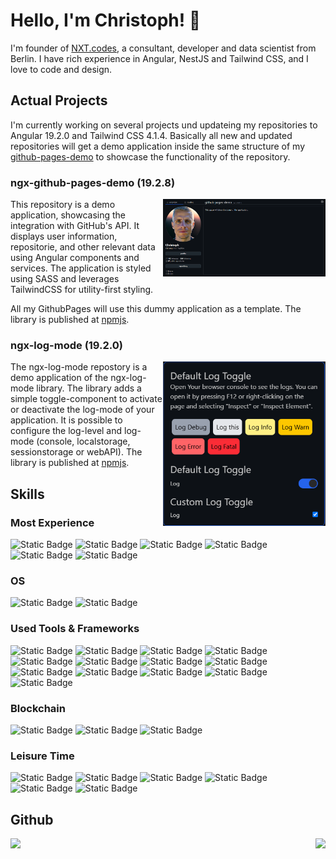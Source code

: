# Hello, I'm Christoph! 👋

I'm founder of [NXT.codes](https://github.com/nxt-codes), a consultant, developer and data scientist from Berlin. I have rich experience in Angular, NestJS and Tailwind CSS, and I love to code and design.

## Actual Projects

I'm currently working on several projects und updateing my repositories to Angular 19.2.0 and Tailwind CSS 4.1.4.
Basically all new and updated repositories will get a demo application inside the same structure of my [github-pages-demo](https://github.com/christophhu/github-pages-demo) to showcase the functionality of the repository.

### ngx-github-pages-demo (19.2.8)
<a href="https://github.com/christophhu/github-pages-demo"><img align="right" src="https://github.com/ChristophHu/ChristophHu/blob/main/assets/img/github-pages-demo.png" width="260" alt="github-pages-demo" /></a>
This repository is a demo application, showcasing the integration with GitHub's API. It displays user information, repositorie, and other relevant data using Angular components and services. The application is styled using SASS and leverages TailwindCSS for utility-first styling.

All my GithubPages will use this dummy application as a template. The library is published at [npmjs](https://www.npmjs.com/package/@christophhu/ngx-github-pages-demo).

### ngx-log-mode (19.2.0)
<a href="https://github.com/christophhu/github-pages-demo"><img align="right" src="https://github.com/ChristophHu/ChristophHu/blob/main/assets/img/ngx-log-mode.png" width="260" alt="ngx-log-mode" /></a>
The ngx-log-mode repostory is a demo application of the ngx-log-mode library. The library adds a simple toggle-component to activate or deactivate the log-mode of your application. It is possible to configure the log-level and log-mode (console, localstorage, sessionstorage or webAPI). The library is published at [npmjs](https://www.npmjs.com/package/@christophhu/ngx-log-mode).

## Skills
### Most Experience
<p align="left">
  <img alt="Static Badge" src="https://img.shields.io/badge/Angular-000000.svg?style=for-the-badge&logo=angular&logoColor=white&labelColor=000000&color=000000">
  <img alt="Static Badge" src="https://img.shields.io/badge/HTML5-000000.svg?style=for-the-badge&logo=html5&logoColor=white&labelColor=E34F26&color=000000">
  <img alt="Static Badge" src="https://img.shields.io/badge/markdown-000000.svg?style=for-the-badge&logo=markdown&logoColor=white&labelColor=000000&color=000000">
  <img alt="Static Badge" src="https://img.shields.io/badge/SASS-000000.svg?style=for-the-badge&logo=sass&logoColor=white&labelColor=CC6699&color=000000">
  <img alt="Static Badge" src="https://img.shields.io/badge/tailwindcss-000000?style=for-the-badge&logo=tailwindcss&logoColor=white&labelColor=06B6D4&color=000000">
  <img alt="Static Badge" src="https://img.shields.io/badge/TypeScript-000000.svg?style=for-the-badge&logo=typescript&logoColor=white&labelColor=007ACC&color=000000">
</p>

### OS
<p align="left">
  <img alt="Static Badge" src="https://img.shields.io/badge/debian-000000.svg?style=for-the-badge&logo=debian&logoColor=white&labelColor=A81D33&color=000000">
  <img alt="Static Badge" src="https://img.shields.io/badge/macos-000000.svg?style=for-the-badge&logo=macos&logoColor=white&labelColor=000000&color=000000">
</p>

### Used Tools & Frameworks
<p align="left">
  <img alt="Static Badge" src="https://img.shields.io/badge/affinity_designer-000000.svg?style=for-the-badge&logo=affinitydesigner&logoColor=white&labelColor=134881&color=000000">
  <img alt="Static Badge" src="https://img.shields.io/badge/apache_cordova-000000.svg?style=for-the-badge&logo=apachecordova&logoColor=white&labelColor=000000&color=000000">
  <img alt="Static Badge" src="https://img.shields.io/badge/docker-000000.svg?style=for-the-badge&logo=docker&logoColor=white&labelColor=2496ED&color=000000">
  <img alt="Static Badge" src="https://img.shields.io/badge/Git-000000.svg?style=for-the-badge&logo=git&logoColor=white&labelColor=F05032&color=000000">
  <img alt="Static Badge" src="https://img.shields.io/badge/medium-000000.svg?style=for-the-badge&logo=medium&logoColor=white&labelColor=000000&color=000000">
  <img alt="Static Badge" src="https://img.shields.io/badge/mongo_db-000000.svg?style=for-the-badge&logo=mongodb&logoColor=white&labelColor=47A248&color=000000">
  <img alt="Static Badge" src="https://img.shields.io/badge/nestjs-000000.svg?style=for-the-badge&logo=nestjs&logoColor=white&labelColor=E0234E&color=000000">
  <img alt="Static Badge" src="https://img.shields.io/badge/nginx-000000.svg?style=for-the-badge&logo=nginx&logoColor=white&labelColor=009639&color=000000">
  <img alt="Static Badge" src="https://img.shields.io/badge/node_js-000000.svg?style=for-the-badge&logo=nodedotjs&logoColor=white&labelColor=5FA04E&color=000000">
  <img alt="Static Badge" src="https://img.shields.io/badge/npm-000000.svg?style=for-the-badge&logo=npm&logoColor=white&labelColor=CB3837&color=000000">
  <img alt="Static Badge" src="https://img.shields.io/badge/outline-000000?style=for-the-badge&logo=outline&logoColor=white&labelColor=000000&color=000000">
  <img alt="Static Badge" src="https://img.shields.io/badge/plotly-000000.svg?style=for-the-badge&logo=plotly&logoColor=white&labelColor=3F4F75&color=000000">
  <img alt="Static Badge" src="https://img.shields.io/badge/swagger-000000?style=for-the-badge&logo=swagger&logoColor=white&labelColor=85EA2D&color=000000">
</p>

### Blockchain
<p align="left">
  <img alt="Static Badge" src="https://img.shields.io/badge/algorand-000000.svg?style=for-the-badge&logo=algorand&logoColor=white&labelColor=000000&color=000000">
  <img alt="Static Badge" src="https://img.shields.io/badge/polkadot-000000.svg?style=for-the-badge&logo=polkadot&logoColor=white&labelColor=E6007A&color=000000">
  <img alt="Static Badge" src="https://img.shields.io/badge/solana-000000.svg?style=for-the-badge&logo=solana&logoColor=white&labelColor=9945FF&color=000000">
</p>

### Leisure Time
<p align="left">
  <img alt="Static Badge" src="https://img.shields.io/badge/hackerrank-000000.svg?style=for-the-badge&logo=hackerrank&logoColor=white&labelColor=00EA64&color=000000">
  <img alt="Static Badge" src="https://img.shields.io/badge/homeassistant-000000.svg?style=for-the-badge&logo=homeassistant&logoColor=white&labelColor=18BCF2&color=000000">
  <img alt="Static Badge" src="https://img.shields.io/badge/komoot-000000.svg?style=for-the-badge&logo=komoot&logoColor=white&labelColor=6AA127&color=000000">
  <img alt="Static Badge" src="https://img.shields.io/badge/mqtt-000000.svg?style=for-the-badge&logo=mqtt&logoColor=white&labelColor=660066&color=000000">
  <img alt="Static Badge" src="https://img.shields.io/badge/openmediavault-000000.svg?style=for-the-badge&logo=openmediavault&logoColor=white&labelColor=5DACDF&color=000000">
  <img alt="Static Badge" src="https://img.shields.io/badge/proxmox-000000.svg?style=for-the-badge&logo=proxmox&logoColor=white&labelColor=E57000&color=000000">
</p>

## Github
<p align="center">
  <img style="float: left; height:130px" src="https://github-readme-stats.vercel.app/api?username=christophhu&show_icons=true&theme=dark&hide_title=true" />
  &nbsp;
  <img style="float: right; height:130px" src="https://github-readme-stats.vercel.app/api/top-langs/?username=christophhu&layout=compact&theme=dark&hide_title=true" />
</p>
